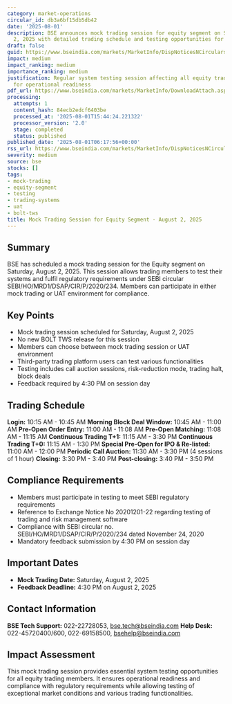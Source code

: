 ```yaml
---
category: market-operations
circular_id: db3a6bf15db5db42
date: '2025-08-01'
description: BSE announces mock trading session for equity segment on Saturday, August
  2, 2025 with detailed trading schedule and testing opportunities for members.
draft: false
guid: https://www.bseindia.com/markets/MarketInfo/DispNoticesNCirculars.aspx?Noticeid={0B373CC3-55A1-4C5F-A922-586D55587F78}&noticeno=20250801-5&dt=08/01/2025&icount=5&totcount=73&flag=0
impact: medium
impact_ranking: medium
importance_ranking: medium
justification: Regular system testing session affecting all equity trading members
  for operational readiness
pdf_url: https://www.bseindia.com/markets/MarketInfo/DownloadAttach.aspx?id=20250801-5&attachedId=
processing:
  attempts: 1
  content_hash: 84ecb2edcf6403be
  processed_at: '2025-08-01T15:44:24.221322'
  processor_version: '2.0'
  stage: completed
  status: published
published_date: '2025-08-01T06:17:56+00:00'
rss_url: https://www.bseindia.com/markets/MarketInfo/DispNoticesNCirculars.aspx?Noticeid={0B373CC3-55A1-4C5F-A922-586D55587F78}&noticeno=20250801-5&dt=08/01/2025&icount=5&totcount=73&flag=0
severity: medium
source: bse
stocks: []
tags:
- mock-trading
- equity-segment
- testing
- trading-systems
- uat
- bolt-tws
title: Mock Trading Session for Equity Segment - August 2, 2025
---
```


## Summary

BSE has scheduled a mock trading session for the Equity segment on Saturday, August 2, 2025. This session allows trading members to test their systems and fulfil regulatory requirements under SEBI circular SEBI/HO/MRD1/DSAP/CIR/P/2020/234. Members can participate in either mock trading or UAT environment for compliance.

## Key Points

- Mock trading session scheduled for Saturday, August 2, 2025
- No new BOLT TWS release for this session
- Members can choose between mock trading session or UAT environment
- Third-party trading platform users can test various functionalities
- Testing includes call auction sessions, risk-reduction mode, trading halt, block deals
- Feedback required by 4:30 PM on session day

## Trading Schedule

**Login:** 10:15 AM - 10:45 AM
**Morning Block Deal Window:** 10:45 AM - 11:00 AM
**Pre-Open Order Entry:** 11:00 AM - 11:08 AM
**Pre-Open Matching:** 11:08 AM - 11:15 AM
**Continuous Trading T+1:** 11:15 AM - 3:30 PM
**Continuous Trading T+0:** 11:15 AM - 1:30 PM
**Special Pre-Open for IPO & Re-listed:** 11:00 AM - 12:00 PM
**Periodic Call Auction:** 11:30 AM - 3:30 PM (4 sessions of 1 hour)
**Closing:** 3:30 PM - 3:40 PM
**Post-closing:** 3:40 PM - 3:50 PM

## Compliance Requirements

- Members must participate in testing to meet SEBI regulatory requirements
- Reference to Exchange Notice No 20201201-22 regarding testing of trading and risk management software
- Compliance with SEBI circular no. SEBI/HO/MRD1/DSAP/CIR/P/2020/234 dated November 24, 2020
- Mandatory feedback submission by 4:30 PM on session day

## Important Dates

- **Mock Trading Date:** Saturday, August 2, 2025
- **Feedback Deadline:** 4:30 PM on August 2, 2025

## Contact Information

**BSE Tech Support:** 022-22728053, bse.tech@bseindia.com
**Help Desk:** 022-45720400/600, 022-69158500, bsehelp@bseindia.com

## Impact Assessment

This mock trading session provides essential system testing opportunities for all equity trading members. It ensures operational readiness and compliance with regulatory requirements while allowing testing of exceptional market conditions and various trading functionalities.
